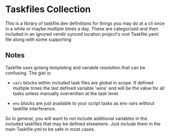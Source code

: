 # Taskfiles Collection

This is a library of taskfile.dev definitions for things you may do at a cli once in a while or maybe multiple times a day. These are categorized and then included in an ignored vendir synced location  project's root Taskfile.yaml file along with some supporting


## Notes

Taskfile uses golang templating and variable resolution that can be confusing. The gist is:

- `vars` blocks within included task files are global in scope. If defined multiple times the last defined variable 'wins' and will be the value for all tasks unless manually overwritten at the task level.

- `env` blocks are just available to your script tasks as env vars without taskfile interference.

So in general, you will want to not include additional variables in the included taskfiles that may be defined elsewhere. Just include them in the main Taskfile.yml to be safe in most cases.
